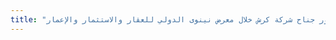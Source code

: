 ```yaml
---
title: "محافظ نينوى نجم عبد الله الجبوري يزور جناح شركة كرش خلال معرض نينوى الدولي للعقار والاستثمار والإعمار"
---
```

